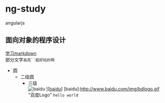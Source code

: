 # ng-study
angularjs
## 面向对象的程序设计
[学习markdown](http://www.tuicool.com/articles/zIJrEjn "悬停显示")<br/>
部分文字`高亮``挺好玩的啊`<br/>
* 圆
  * 二级圆
    * 三级<br/>
![baidu](http://www.baidu.com/img/bdlogo.gif "百度logo")
[![baidu]](http://baidu.com)
[baidu]:http://www.baidu.com/img/bdlogo.gif "百度Logo"
```hello world```
